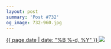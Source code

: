```yaml
---
layout: post
summary: 'Post #732'
og_image: 732-960.jpg
---
```


<p>
 <time>
  <a href="/732">
   {{ page.date | date: "%B %-d, %Y" }}
  </a>
 </time>
 <a href="/732">
  <img data-taken="3/6/2018" sizes="(min-width: 700px) 50vw, calc(100vw - 2rem)" src="{{ site.assets_url }}/732-480.jpg" srcset="{{ site.assets_url }}/732-240.jpg 240w, {{ site.assets_url }}/732-480.jpg 480w, {{ site.assets_url }}/732-720.jpg 720w, {{ site.assets_url }}/732-960.jpg 960w"/>
 </a>
</p>
